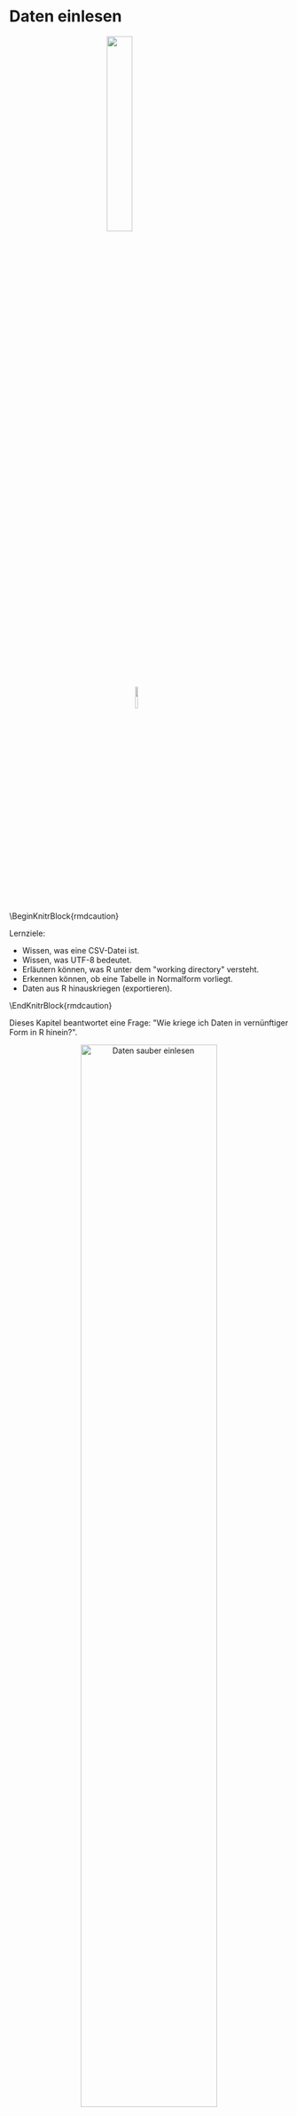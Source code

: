 



# Daten einlesen


<img src="images/FOM.jpg" width="30%" style="display: block; margin: auto;" />

<img src="images/licence.png" width="10%" style="display: block; margin: auto;" />

\BeginKnitrBlock{rmdcaution}<div class="rmdcaution">Lernziele:

- Wissen, was eine CSV-Datei ist.
- Wissen, was UTF-8 bedeutet.
- Erläutern können, was R unter dem "working directory" versteht.
- Erkennen können, ob eine Tabelle in Normalform vorliegt.
- Daten aus R hinauskriegen (exportieren).

</div>\EndKnitrBlock{rmdcaution}

Dieses Kapitel beantwortet eine Frage: "Wie kriege ich Daten in vernünftiger Form in R hinein?".

<div class="figure" style="text-align: center">
<img src="images/tidy/Einlesen.png" alt="Daten sauber einlesen" width="70%" />
<p class="caption">(\#fig:step-Einlesen)Daten sauber einlesen</p>
</div>


## Daten in R importieren
In R kann man ohne Weiteres verschiedene, gebräuchliche (Excel oder CSV) oder weniger
gebräuchliche (Feather^[<https://cran.r-project.org/web/packages/feather/index.html>]) Datenformate einlesen. In RStudio lässt sich dies
z.B. durch einen schnellen Klick auf `Import Dataset` im Reiter `Environment`
erledigen^[Um CSV-Dateien zu laden wird durch den Klick im Hintergrund das Paket `readr` verwendet [@readr];
die entsprechende Syntax wird in der Konsole ausgegeben, so dass man sie sich
anschauen und weiterverwenden kann].


### Excel-Dateien importieren

Am einfachsten ist es, eine Excel-Datei (.xls oder .xlsx) über die RStudio-Oberfläche zu importieren; das ist mit ein paar Klicks geschehen^[im Hintergrund wird das Paket `readxl` verwendet]:

<div class="figure" style="text-align: center">
<img src="images/tidy/import_RStudio.png" alt="Daten einlesen (importieren) mit RStudio" width="50%" />
<p class="caption">(\#fig:data-import-RStudio)Daten einlesen (importieren) mit RStudio</p>
</div>



Es ist für bestimmte Zwecke sinnvoll, nicht zu klicken, sondern die Syntax einzutippen. Zum Beispiel: Wenn Sie die komplette Analyse als Syntax in einer Datei haben (eine sog. "Skriptdatei"), dann brauchen Sie (in RStudio) nur alles auszuwählen und auf `Run` zu klicken, und die komplette Analyse läuft durch! Die Erfahrung zeigt, dass das ein praktisches Vorgehen ist.


\BeginKnitrBlock{rmdcaution}<div class="rmdcaution">
Daten (CSV, Excel,...)  können Sie *nicht* öffnen über `File > Open File ...`. Dieser Weg ist Skript-Dateien vorbehalten. 
</div>\EndKnitrBlock{rmdcaution}


### CSV-Dateien importieren

Die gebräuchlichste Form von Daten für statistische Analysen ist wahrscheinlich das CSV-Format. Das ist ein einfaches Format, basierend auf einer Textdatei. Schauen Sie sich mal diesen Auszug aus einer CSV-Datei an.

```
"ID","time","sex","height","shoe_size"
"1","04.10.2016 17:58:51",NA,160.1,40
"2","04.10.2016 17:58:59","woman",171.2,39
"3","04.10.2016 18:00:15","woman",174.2,39
"4","04.10.2016 18:01:17","woman",176.4,40
"5","04.10.2016 18:01:22","man",195.2,46
```

Erkennen Sie das Muster? Die erste Zeile gibt die "Spaltenköpfe" wieder, also die Namen der Variablen. Hier sind es 5 Spalten; die vierte heißt "shoe_size". Die Spalten sind offenbar durch Komma `,` voneinander getrennt. Dezimalstellen sind in amerikanischer Manier mit einem Punkt `.` dargestellt. Die Daten sind "rechteckig"; alle Spalten haben gleich viele Zeilen und umgekehrt alle Spalten gleich viele Zeilen. Man kann sich diese Tabelle gut als Excel-Tabelle mit Zellen vorstellen, in denen z.B. "ID" (Zelle oben links) oder "46" (Zelle unten rechts) steht.

An einer Stelle steht `NA`. Das ist Errisch für "fehlender Wert". Häufig wird die Zelle auch leer gelassen, um auszudrücken, dass ein Wert hier fehlt (hört sich nicht ganz doof an). Aber man findet alle möglichen Ideen, um fehlende Werte darzustellen. Ich rate von allen anderen ab; führt nur zu Verwirrung.

Lesen wir diese Daten jetzt ein:



```r
daten <- read.csv("data/wo_men.csv")
```



Der Befehl `read.csv` liest also eine CSV-Datei, was uns jetzt nicht übermäßig überrascht. Aber Achtung: Wenn Sie aus einem Excel mit deutscher Einstellung eine CSV-Datei exportieren, wird diese CSV-Datei als Trennzeichen `;` (Strichpunkt) und als Dezimaltrennzeichen `,` verwenden. Da der Befehl `read.csv` als Standard mit Komma und Punkt arbeitet, müssen wir die deutschen Sonderlocken explizit angeben, z.B. so:


```r
# nicht ausführen:
daten_deutsch <- read.csv("daten_deutsch.csv", sep = ";", dec = ".")
```

Dabei steht `sep` (separator) für das Trennzeichen zwischen den Spalten und `dec` für das Dezimaltrennzeichen. R bietet eine Kurzfassung für `read.csv` mit diesen Parametern: `read.csv2("daten_deutsch.csv")`.

### Vertiefung: Einlesen mit Prüfung


```
#>   X                time   sex height shoe_size
#> 1 1 04.10.2016 17:58:51 woman    160        40
#> 2 2 04.10.2016 17:58:59 woman    171        39
#> 3 3 04.10.2016 18:00:15 woman    174        39
#> 4 4 04.10.2016 18:01:17 woman    176        40
#> 5 5 04.10.2016 18:01:22   man    195        46
#> 6 6 04.10.2016 18:01:53 woman    157        37
```

Wir haben zuerst geprüft, ob die Datei (`wo_men.csv`) im entsprechenden Ordner existiert oder nicht (das `!`-Zeichen heißt auf Errisch "nicht"). Falls die Datei nicht im Ordner existiert, laden wir sie mit `read.csv` herunter und direkt ins R hinein. Andernfalls (`else`) lesen wir sie direkt ins R hinein.



### Das Arbeitsverzeichnis

\BeginKnitrBlock{rmdcaution}<div class="rmdcaution">
Übrigens: Wenn Sie keinen Pfad angeben, so geht R davon aus, dass die Daten im aktuellen Verzeichnis (dem *working directory*) liegen. 
</div>\EndKnitrBlock{rmdcaution}

Das aktuelle Verzeichnis (Arbeitsverzeichnis; "working directory") kann man mit `getwd()` erfragen und mit `setwd()` einstellen. Komfortabler ist es aber, das aktuelle Verzeichnis per Menü zu ändern. In RStudio: `Session > Set Working Directory > Choose Directory ...` (oder per Shortcut, der dort angezeigt wird).

Es ist praktisch, das Arbeitsverzeichnis festzulegen, denn dann kann man z.B. eine Datendatei einlesen, ohne den Pfad eingeben zu müssen:


```r
# nicht ausführen:
daten_deutsch <- read.csv("daten_deutsch.csv", sep = ";", dec = ".")
```

R geht dann davon aus, dass sich die Datei `daten_deutsch.csv` im Arbeitsverzeichnis befindet.

## Normalform einer Tabelle
Tabellen in R werden als `data frames` ("Dataframe" auf Denglisch; moderner: als `tibble`, Tibble kurz für "Table-df") bezeichnet. Tabellen sollten in "Normalform" vorliegen ("tidy"), bevor wir weitere Analysen starten. Unter Normalform verstehen sich folgende Punkte:

- Es handelt sich um einen Dataframe, also um eine Tabelle mit Spalten mit Namen und gleicher Länge; eine Datentabelle in rechteckiger Form und die Spalten haben einen Namen.
- In jeder Zeile steht eine Beobachtung, in jeder Spalte eine Variable.
- Fehlende Werte sollten sich in *leeren* Zellen niederschlagen.
- Daten sollten nicht mit Farbmarkierungen o.ä. kodiert werden.
- Es gibt keine Leerzeilen und keine Leerspalten.
- In jeder Zelle steht ein Wert.
- Am besten verwendet man keine Sonderzeichen verwenden und keine Leerzeichen in Variablennamen und -werten, sondern nur Ziffern und Buchstaben und Unterstriche.
- Variablennamen dürfen nicht mit einer Zahl beginnen.

Abbildung \@ref(fig:tidy1) visualisiert die Bestimmungsstücke eines Dataframes [@r4ds]: 

<div class="figure" style="text-align: center">
<img src="images/tidy/tidy-1.png" alt="Schematische Darstellung eines Dataframes in Normalform" width="70%" />
<p class="caption">(\#fig:tidy1)Schematische Darstellung eines Dataframes in Normalform</p>
</div>



Der Punkt "Jede Zeile eine Beobachtung, jede Spalte eine Variable" verdient besondere Beachtung. Betrachten Sie dieses Beispiel:

<div class="figure" style="text-align: center">
<img src="images/tidy/breit_lang.pdf" alt="Dieselben Daten - einmal breit, einmal lang" width="70%" />
<p class="caption">(\#fig:lang-breit)Dieselben Daten - einmal breit, einmal lang</p>
</div>


In der rechten Tabelle sind die Variablen `Quartal` und `Umsatz` klar getrennt; jede hat ihre eigene Spalte. In der linken Tabelle hingegen sind die beiden Variablen vermischt. Sie haben nicht mehr ihre eigene Spalte, sondern sind über vier Spalten verteilt. Die rechte Tabelle ist ein Beispiel für eine Tabelle in Normalform, die linke nicht.


<div class="figure" style="text-align: center">
<img src="images/tidy/Normalform.pdf" alt="Illustration eines Datensatzes in Normalform" width="70%" />
<p class="caption">(\#fig:fig-Normalform)Illustration eines Datensatzes in Normalform</p>
</div>

## Vertiefung

### Tabelle in Normalform bringen

Eine der ersten Aktionen einer Datenanalyse sollte also die "Normalisierung" Ihrer Tabelle sein. In R bietet sich dazu das Paket `tidyr` an, mit dem die Tabelle von Breit- auf Langformat (und wieder zurück) geschoben werden kann.

Ein Beispiel dazu:


```r
meindf <- read.csv("http://stanford.edu/~ejdemyr/r-tutorials/data/unicef-u5mr.csv")

df_lang <- gather(meindf, year, u5mr, U5MR.1950:U5MR.2015)

df_lang <- separate(df_lang, year, into = c("U5MR", "year"), sep = ".")
```

- Die erste Zeile liest die Daten aus einer CSV-Datei ein; praktischerweise direkt von einer Webseite.   
- Die zweite Zeile `gather` formt die Daten *von breit nach lang* um. Die neuen Spalten, nach der Umformung heißen dann `year` und `u5mr` (Sterblichkeit bei Kindern unter fünf Jahren). In die Umformung werden die Spalten `U5MR 1950` bis `U5MR 2015` einbezogen.
- Die dritte Zeile `separate` *entzerrt* die Werte der Spalte `year`; hier stehen die ehemaligen Spaltenköpfe. Man nennt sie auch `key` Spalte daher. Steht in einer Zelle von `year` bspw. `U5MR 1950`, so wird `U5MR` in eine Spalte mit Namen `U5MR` und `1950` in eine Spalte mit Namen `year` geschrieben.


### Textkodierung

Öffnet man eine Textdatei mit einem Texteditor seiner Wahl, so sieht man... Text und sonst nichts, also keine Formatierung etc. Eine Textdatei besteht aus Text und sonst nichts (daher der Name...). Auch eine R-Skript-Datei (`Coole_Syntax.R`) ist eine Textdatei.
Technisch gesprochen werden nur die Textzeichen gespeichert, sonst nichts; im Gegensatz dazu speichert eine Word-Datei noch mehr, z.B. Formatierung. Ein bestimmtes Zeichen wie "A" bekommt einen bestimmten Code wie "41". Mit etwas Glück weiß der Computer jetzt, dass er das Zeichen "41" auf den Bildschirm ausgeben soll. Es stellt sich jetzt die Frage, welche Code-Tabelle der Computer nutzt? Welchem Code wird "A" (bzw. ein beliebiges Zeichen) zugeordnet? Mehrere solcher Kodierungstafeln existieren. Die gebräuchlichste im Internet heißt *UTF-8*^[https://de.wikipedia.org/wiki/UTF-8]. Leider benutzen unterschiedliche Betriebssysteme unterschiedliche Kodierungstafeln, was zu Verwirrung führt. Ich empfehle, ihre Textdateien als UTF-8 zu kodieren. RStudio fragt sie, wie eine Textdatei kodiert werden soll. Sie können auch unter `File > Save with Encoding...` die Kodierung einer Textdatei festlegen.

>    Speichern Sie R-Textdateien wie Skripte stets mit UTF-8-Kodierung ab.


### Daten exportieren

Wie bekommt man seine Daten wieder aus R raus ("ich will zu Excel zurück!")?

Eine Möglichkeit bietet die Funktion `write.csv`; sie schreibt eine CSV-Datei:

```
write.csv(name_der_tabelle, "Dateiname.csv")
```

Mit `help(write.csv)` bekommt man mehr Hinweise dazu. Beachten Sie, dass immer in das aktuelle Arbeitsverzeichnis geschrieben wird.



## Befehlsübersicht

Paket::Funktion      Beschreibung
-----------------    -------------
read.csv             Liest eine CSV-Datei ein.
write.csv            Schreibt einen Dateframe in eine CSV-Datei.
readr::gather        Macht aus einem "breiten" Dataframe einen "langen".
readr::separate      "Zieht" Spalten auseinander.  




## Aufgaben^[F, R, F, R, R, R, F, F]

\BeginKnitrBlock{rmdexercises}<div class="rmdexercises">Richtig oder Falsch!?

1. In CSV-Dateien dürfen Spalten *nie* durch Komma getrennt sein.
2. RStudio bietet die Möglichkeit, CSV-Dateien per Klick zu importieren.
2. RStudio bietet *nicht* die Möglichkeit, CSV-Dateien per Klick zu importieren.
2. "Deutsche" CSV-Dateien verwenden als Spalten-Trennzeichen einen Strichpunkt.
2. In einer Tabelle in Normalform stehen in jeder Zeile eine Beobachtung.
2. In einer Tabelle in Normalform stehen in jeder Spalte eine Variable.
2. R stellt fehlende Werte mit einem Fragezeichen `?` dar.
2. Um Excel-Dateien zu importieren, kann man den Befehl `read.csv` verwenden.

</div>\EndKnitrBlock{rmdexercises}




## Verweise

- *R for Data Science* bietet umfangreiche Unterstützung zu diesem Thema [@r4ds].


